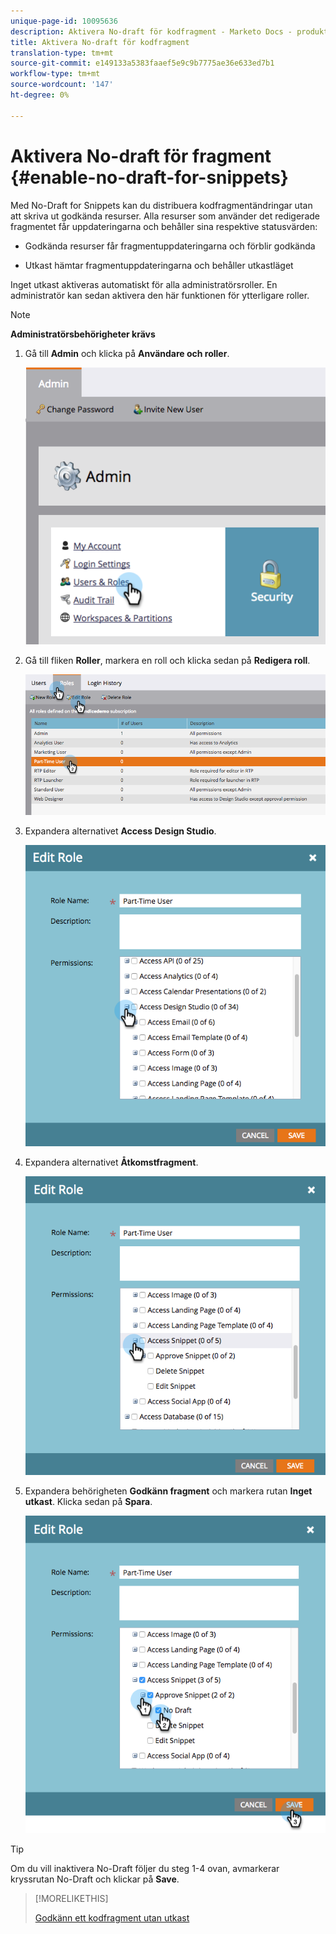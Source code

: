 ```yaml
---
unique-page-id: 10095636
description: Aktivera No-draft för kodfragment - Marketo Docs - produktdokumentation
title: Aktivera No-draft för kodfragment
translation-type: tm+mt
source-git-commit: e149133a5383faaef5e9c9b7775ae36e633ed7b1
workflow-type: tm+mt
source-wordcount: '147'
ht-degree: 0%

---
```



# Aktivera No-draft för fragment {#enable-no-draft-for-snippets}

Med No-Draft for Snippets kan du distribuera kodfragmentändringar utan att skriva ut godkända resurser. Alla resurser som använder det redigerade fragmentet får uppdateringarna och behåller sina respektive statusvärden:

* Godkända resurser får fragmentuppdateringarna och förblir godkända

* Utkast hämtar fragmentuppdateringarna och behåller utkastläget

Inget utkast aktiveras automatiskt för alla administratörsroller. En administratör kan sedan aktivera den här funktionen för ytterligare roller.

>[!NOTE]
>
>**Administratörsbehörigheter krävs**

1. Gå till **Admin** och klicka på **Användare och roller**.

   ![](assets/usersandroles.png)

1. Gå till fliken **Roller**, markera en roll och klicka sedan på **Redigera roll**.

   ![](assets/editrole2.png)

1. Expandera alternativet **Access Design Studio**.

   ![](assets/expanddesignstudio.png)

1. Expandera alternativet **Åtkomstfragment**.

   ![](assets/expandsnippet.png)

1. Expandera behörigheten **Godkänn fragment** och markera rutan **Inget utkast**. Klicka sedan på **Spara**.

   ![](assets/2017-06-15-10-35-04.png)

>[!TIP]
>
>Om du vill inaktivera No-Draft följer du steg 1-4 ovan, avmarkerar kryssrutan No-Draft och klickar på **Save**.

>[!MORELIKETHIS]
>
>[Godkänn ett kodfragment utan utkast](../../../../product-docs/personalization/segmentation-and-snippets/snippets/approve-a-snippet-with-no-draft.md)

